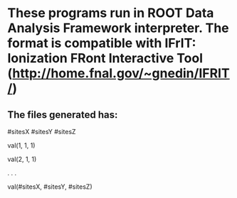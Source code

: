# These programs run in ROOT Data Analysis Framework interpreter. The format is compatible with IFrIT: Ionization FRont Interactive Tool (http://home.fnal.gov/~gnedin/IFRIT/)
## The files generated has:
#sitesX #sitesY #sitesZ

val(1, 1, 1)

val(2, 1, 1)

 .
 .
 .
 
val(#sitesX, #sitesY, #sitesZ)
